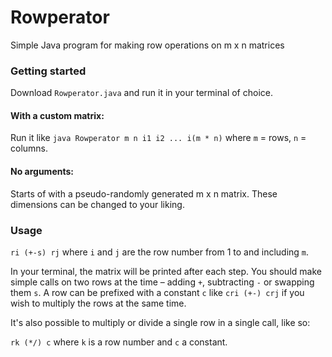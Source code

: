# Rowperator
Simple Java program for making row operations on m x n matrices

### Getting started
Download `Rowperator.java` and run it in your terminal of choice.


#### With a custom matrix:
Run it like `java Rowperator m n i1 i2 ... i(m * n)` where `m` = rows, `n` = columns.

#### No arguments:
Starts of with a pseudo-randomly generated m x n matrix. These dimensions can be changed to your liking.

### Usage
`ri (+-s) rj` where `i` and `j` are the row number from 1 to and including `m`.

In your terminal, the matrix will be printed after each step. You should make simple calls on two rows at the time – adding `+`, subtracting `-` or swapping them `s`. A row can be prefixed with a constant `c` like `cri (+-) crj` if you wish to multiply the rows at the same time.

It's also possible to multiply or divide a single row in a single call, like so:

`rk (*/) c` where `k` is a row number and `c` a constant.
